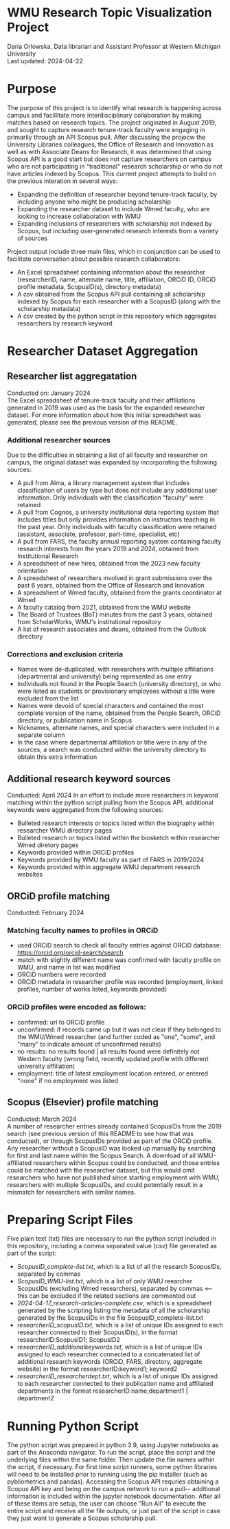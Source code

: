 # WMU Research Topic Visualization Project
Daria Orlowska, Data librarian and Assistant Professor at Western Michigan University <br>
Last updated: 2024-04-22

# Purpose
The purpose of this project is to identify what research is happening across campus and facillitate more interdisciplinary collaboration by making matches based on research topics. The project originated in August 2019, and sought to capture research tenure-track faculty were engaging in primarily through an API Scopus pull. After discussing the projecw the University Libraries colleagues, the Office of Research and Innovation as well as with Associate Deans for Research, it was determined that using Scopus API is a good start but does not capture researchers on campus who are not participating in "traditional" research scholarship or who do not have articles indexed by Scopus. This current project attempts to build on the previous interation in several ways:
* Expanding the definition of researcher beyond tenure-track faculty, by including anyone who might be producing scholarship
* Expanding the researcher dataset to include Wmed faculty, who are looking to increase collaboration with WMU
* Expanding inclusions of researchers with scholarship not indexed by Scopus, but including user-generated research interests from a variety of sources

Project output include three main files, which in conjunction can be used to facilitate conversation about possible research collaborators:
* An Excel spreadsheet containing information about the researcher (researcherID, name, alternate name, title, affiliation, ORCiD ID, ORCiD profile metadata, ScopusID(s), directory metadata)
* A csv obtained from the Scopus API pull containing all scholarship indexed by Scopus for each researcher with a ScopusID (along with the scholarship metadata)
* A csv created by the python script in this repository which aggregates researchers by research keyword

# Researcher Dataset Aggregation

## Researcher list aggregatation
Conducted on: January 2024 <br>
The Excel spreadsheet of tenure-track faculty and their affiliations generated in 2019 was used as the basis for the expanded researcher dataset. For more information about how this initial spreadsheet was generated, please see the previous version of this README.

### Additional researcher sources
Due to the difficulties in obtaining a list of all faculty and researcher on campus, the original dataset was expanded by incorporating the following sources:
* A pull from Alma, a library management system that includes classification of users by type but does not include any additional user information. Only individuals with the classification "faculty" were retained
* A pull from Cognos, a university institutional data reporting system that includes titles but only provides information on instructors teaching in the past year. Only individuals with faculty classification were retained (assistant, associate, professor, part-time, specialist, etc)
* A pull from FARS, the faculty annual reporting system containing faculty research interests from the years 2019 and 2024, obtained from Institutional Research
* A spreadsheet of new hires, obtained from the 2023 new faculty orientation
* A spreadsheet of researchers involved in grant submissions over the past 6 years, obtained from the Office of Research and Innovation
* A spreadsheet of Wmed faculty, obtained from the grants coordinator at Wmed
* A faculty catalog from 2021, obtained from the WMU website
* The Board of Trustees (BoT) minutes from the past 3 years, obtained from ScholarWorks, WMU's institutional repository
* A list of research associates and deans, obtained from the Outlook directory

### Corrections and exclusion criteria
* Names were de-duplicated, with researchers with multiple affiliations (departmental and university) being represented as one entry
* Individuals not found in the People Search (university directory), or who were listed as students or provisionary employees without a title were excluded from the list
* Names were devoid of special characters and contained the most complete version of the name, obtained from the People Search, ORCiD directory, or publication name in Scopus
* Nicknames, alternate names, and special characters were included in a separate column
* In the case where departmental affiliation or title were in any of the sources, a search was conducted within the university directory to obtain this extra information

## Additional research keyword sources
Conducted: April 2024
In an effort to include more researchers in keyword matching within the python script pulling from the Scopus API, additional keywords were aggregated from the following sources:
* Bulleted research interests or topics listed within the biography within researcher WMU directory pages
* Bulleted research or topics listed within the biosketch within researcher Wmed diretory pages
* Keywords provided within ORCiD profiles
* Keywords provided by WMU faculty as part of FARS in 2019/2024
* Keywords provided within aggregate WMU department research websites

## ORCiD profile matching
Conducted: February 2024 <br>
### Matching faculty names to profiles in ORCiD
* used ORCiD search to check all faculty entries against ORCiD database: https://orcid.org/orcid-search/search
* match with slightly different name was confirmed with faculty profile on WMU, and name in list was modified
* ORCiD numbers were recorded
* ORCiD metadata in researcher profile was recorded (employment, linked profiles, number of works listed, keywords provided) 

### ORCiD profiles were encoded as follows:
* confirmed: url to ORCiD profile
* unconfirmed: if records came up but it was not clear if they belonged to the WMU/Wmed researcher (and further coded as "one", "some", and "many" to indicate amount of unconfirmed results)
* no results: no results found | all results found were definitely not Western faculty (wrong field, recently updated profile with different university affiliation)
* employment: title of latest employment location entered, or entered "none" if no employment was listed
	
## Scopus (Elsevier) profile matching
Conducted: March 2024 <br>
A number of researcher entries already contained ScopusIDs from the 2019 search (see previous version of this README to see how that was conducted), or through ScopusIDs provided as part of the ORCiD profile. Any researcher without a ScopusID was looked up manually by searching for first and last name within the Scopus Search. A download of all WMU-affiliated researchers within Scopus could be conducted, and those entries could be matched with the researcher dataset, but this would omit researchers who have not published since starting employment with WMU, researchers with multiple ScopusIDs, and could potentially result in a mismatch for researchers with similar names.

# Preparing Script Files
Five plain text (txt) files are necessary to run the python script included in this repository, including a comma separated value (csv) file generated as part of the script:
* <i>ScopusID_complete-list.txt</i>, which is a list of all the research ScopusIDs, separated by commas
* <i>ScopusID_WMU-list.txt</i>, which is a list of only WMU reearcher ScopusIDs (excluding Wmed researchers), separated by commas <-- this can be excluded if the related sections are commented out
* <i>2024-04-17_research-articles-complete.csv</i>, which is a spreadsheet generated by the scripting listing the metadata of all the scholarship generated by the ScopusIDs in the file ScopusID_complete-list.txt
* <i>researcherID_scopusID.txt</i>, which is a list of unique IDs assigned to each researcher connected to their ScopusID(s), in the format researcherID:ScopusID1; ScopusID2
* <i>researcherID_additionalkeywords.txt</i>, which is a list of unique IDs assigned to each researcher connected to a concatenated list of additional research keywords (ORCiD, FARS, directory, aggregate website) in the format researcherID:keyword1; keyword2
* <i>researcherID_researcherdept.txt</i>, which is a list of unique IDs assigned to each researcher connected to their publication name and affiliated departments in the format researcherID:name;department1 | department2

# Running Python Script
The python script was prepared in python 3.9, using Jupyter notebooks as part of the Anaconda navigator. To run the script, place the script and the underlying files within the same folder. Then update the file names within the script, if necessary. For first time script runners, some python libraries will need to be installed prior to running using the pip installer (such as pybliometrics and pandas). Accessing the Scopus API requries obtaining a Scopus API key and being on the campus network to run a pull-- additional information is included within the jupyter notebook documentation. After all of these items are setup, the user can choose "Run All" to execute the entire script and receive all the file outputs, or just part of the script in case they just want to generate a Scopus scholarship pull. 
